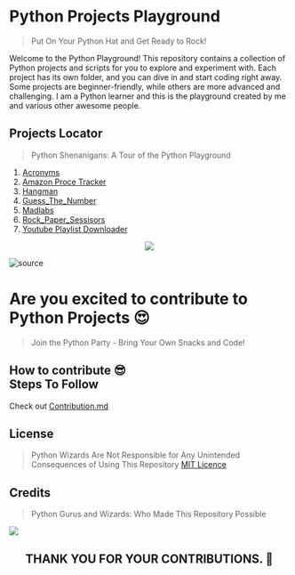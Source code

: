# Python Projects Playground

> Put On Your Python Hat and Get Ready to Rock!

Welcome to the Python Playground! This repository contains a collection of Python projects and scripts for you to explore and experiment with. Each project has its own folder, and you can dive in and start coding right away. Some projects are beginner-friendly, while others are more advanced and challenging. I am a Python learner and this is the playground created by me and various other awesome people.

## Projects Locator
> Python Shenanigans: A Tour of the Python Playground
1. [Acronyms](https://github.com/31Sanskrati/Python_Projects/tree/main/Acronyms)
2. [Amazon Proce Tracker](https://github.com/31Sanskrati/Python_Projects/tree/main/Amazon_Price_Tracker)
3. [Hangman](https://github.com/31Sanskrati/Python_Projects/tree/main/Hangman)
4. [Guess_The_Number](https://github.com/31Sanskrati/Python_Projects/tree/main/guess_the_number)
5. [Madlabs](https://github.com/31Sanskrati/Python_Projects/tree/main/madlabs)
6. [Rock_Paper_Sessisors](https://github.com/31Sanskrati/Python_Projects/tree/main/rock_paper_scissors)
7. [Youtube Playlist Downloader](https://github.com/31Sanskrati/Python_Projects/tree/main/yt_playlist_downloader)

</p> 
<p align="center"><img src="https://img.shields.io/badge/Author-31Sanskrati-green.svg"> 
</p>

![source](https://user-images.githubusercontent.com/68494604/94645884-950ac780-030a-11eb-9c8f-40d9740fc6ad.gif)

# Are you excited to contribute to Python Projects  😍

> Join the Python Party - Bring Your Own Snacks and Code!

## How to contribute 😎<br>Steps To Follow
Check out [Contribution.md](https://github.com/31Sanskrati/Python_Projects/blob/main/Contribution.md)

## License
> Python Wizards Are Not Responsible for Any Unintended Consequences of Using This Repository
[MIT Licence](https://github.com/31Sanskrati/Python_Projects/blob/main/LICENCE)

## Credits
> Python Gurus and Wizards: Who Made This Repository Possible

<a href = "https://github.com/31Sanskrati/Python_Projects/graphs/contributors">
  <img src = "https://contrib.rocks/image?repo=31Sanskrati/Python_Projects"/>
</a>

<h2><p align= "center">THANK YOU FOR YOUR CONTRIBUTIONS. 💫</p></h2>
